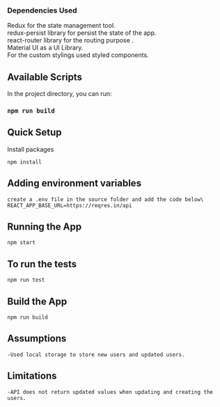 ### Dependencies Used

Redux for the state management tool.\
redux-persist library for persist the state of the app.\
react-router library for the routing purpose .\
Material UI as a UI Library.\
For the custom stylings used styled components.

## Available Scripts

In the project directory, you can run:

### `npm run build`

## Quick Setup

Install packages

```
npm install
```

## Adding environment variables

```
create a .env file in the source folder and add the code below\
REACT_APP_BASE_URL=https://reqres.in/api
```

## Running the App

```
npm start
```

## To run the tests

```
npm run test
```

## Build the App

```
npm run build
```

## Assumptions

```
-Used local storage to store new users and updated users.
```

## Limitations

```
-API does not return updated values when updating and creating the users.

```

